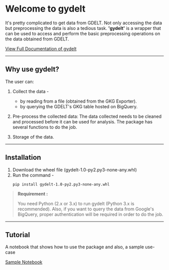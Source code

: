 Welcome to gydelt
===============
It's pretty complicated to get data from GDELT. Not only accessing the data but preprocessing the data is also a tedious task. **'gydelt'**  is a wrapper that can be used to access and perform the basic preprocessing operations on the data obtained from GDELT.

[View Full Documentation of gydelt](http://gydelt.readthedocs.io/en/latest/)


----------


Why use gydelt?
-----------------------
The user can:

 1. Collect the data - 
	 - by reading from a file (obtained from the GKG Exporter).
	 - by querying the GDELT's GKG table hosted on BigQuery.
 2. Pre-process the collected data: The data collected needs to be cleaned and processed before it can be used for analysis. The package has several functions to do the job.

 3. Storage of the data.


----------


Installation
----------------

 1. Download the wheel file (gydelt-1.0-py2.py3-none-any.whl)
 2. Run the command  -
	```
	pip install gydelt-1.0-py2.py3-none-any.whl
	```
> **Requirement :**
> 
> You need Python (2.x or 3.x) to run gydelt (Python 3.x is recommended).
> Also, if you want to query the data from Google's BigQuery, proper authentication will be required in order to do the job. 


----------


Tutorial
------------

A notebook that shows how to use the package and also, a sample use-case

[Sample Notebook]()
